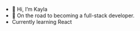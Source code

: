 - 👋 Hi, I’m Kayla
- 🌱 On the road to becoming a full-stack developer.
- Currently learning React

<!---
kaykaym01/kaykaym01 is a ✨ special ✨ repository because its `README.md` (this file) appears on your GitHub profile.
You can click the Preview link to take a look at your changes.
--->
